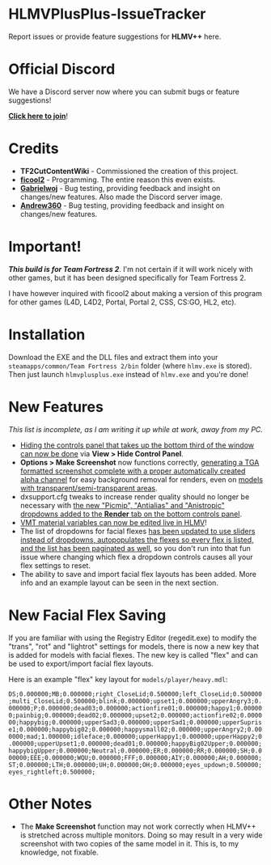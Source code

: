 # HLMVPlusPlus-IssueTracker
Report issues or provide feature suggestions for **HLMV++** here.

# Official Discord
We have a Discord server now where you can submit bugs or feature suggestions!

**[Click here to join](https://discord.gg/GeqVxrJfRs)**!

# Credits
- **TF2CutContentWiki** - Commissioned the creation of this project.
- **[ficool2](https://github.com/ficool2)** - Programming. The entire reason this even exists.
- **[Gabrielwoj](https://github.com/gabrielwoj)** - Bug testing, providing feedback and insight on changes/new features. Also made the Discord server image.
- **[Andrew360](https://wiki.teamfortress.com/wiki/User:Andrew360)** - Bug testing, providing feedback and insight on changes/new features.

# Important!
***This build is for Team Fortress 2***. I'm not certain if it will work nicely with other games, but it has been designed specifically for Team Fortress 2.

I have however inquired with ficool2 about making a version of this program for other games (L4D, L4D2, Portal, Portal 2, CSS, CS:GO, HL2, etc).

# Installation
Download the EXE and the DLL files and extract them into your `steamapps/common/Team Fortress 2/bin` folder (where `hlmv.exe` is stored). Then just launch `hlmvplusplus.exe` instead of `hlmv.exe` and you're done!

# New Features
*This list is incomplete, as I am writing it up while at work, away from my PC.*

- [Hiding the controls panel that takes up the bottom third of the window can now be done](https://drive.google.com/file/d/1zGoXqRgWLNYCyMDyXg15ZOw6gnSVF2An/view?usp=drivesdk) via **View > Hide Control Panel**.
- **Options > Make Screenshot** now functions correctly, [generating a TGA formatted screenshot complete with a proper automatically created alpha channel](https://twitter.com/TF2CCWiki/status/1506697372360921091?t=6W5JvdDRSGEu30G94_DeHQ) for easy background removal for renders, even on [models with transparent/semi-transparent areas](https://twitter.com/TF2CCWiki/status/1505343182204190725?t=JvEA1EFZzbPdvkjvxJQ3cQ).
- dxsupport.cfg tweaks to increase render quality should no longer be necessary with [the new "Picmip", "Antialias" and "Anistropic" dropdowns added to the **Render** tab on the bottom controls panel](https://twitter.com/TF2CCWiki/status/1494112255151153154?t=Sm1IA5paAfwOYRvCZckx-Q).
- [VMT material variables can now be edited live in HLMV](https://twitter.com/TF2CCWiki/status/1492267684372828167?t=FQ9Brn1XsnCRMPTCRNdGbg)!
- The list of dropdowns for facial flexes [has been updated to use sliders instead of dropdowns, autopopulates the flexes so every flex is listed, and the list has been paginated as well](https://media.discordapp.net/attachments/993823597401489468/993824557574127697/unknown-60.png), so you don't run into that fun issue where changing which flex a dropdown controls causes all your flex settings to reset.
- The ability to save and import facial flex layouts has been added. More info and an example layout can be seen in the next section.

# New Facial Flex Saving
If you are familiar with using the Registry Editor (regedit.exe) to modify the "trans", "rot" and "lightrot" settings for models, there is now a new key that is added for models with facial flexes. The new key is called "flex" and can be used to export/import facial flex layouts.

Here is an example "flex" key layout for `models/player/heavy.mdl`:

`DS;0.000000;MB;0.000000;right_CloseLid;0.500000;left_CloseLid;0.500000;multi_CloseLid;0.500000;blink;0.000000;upset1;0.000000;upperAngry3;0.000000;P;0.000000;dead03;0.000000;actionfire01;0.000000;happy1;0.000000;painbig;0.000000;dead02;0.000000;upset2;0.000000;actionfire02;0.000000;happybig;0.000000;upperSad3;0.000000;upperSad1;0.000000;upperSuprise1;0.000000;happybig02;0.000000;happysmall02;0.000000;upperAngry2;0.000000;mad;1.000000;idleface;0.000000;upperHappy1;0.000000;upperHappy2;0.000000;upperUpset1;0.000000;dead01;0.000000;happyBig02Upper;0.000000;happybigUpper;0.000000;Neutral;0.000000;ER;0.000000;RR;0.000000;SH;0.000000;EEE;0.000000;WQU;0.000000;FFF;0.000000;AIY;0.000000;AH;0.000000;ST;0.000000;LTH;0.000000;UH;0.000000;OH;0.000000;eyes_updown;0.500000;eyes_rightleft;0.500000;`

# Other Notes
- The **Make Screenshot** function may not work correctly when HLMV++ is stretched across multiple monitors. Doing so may result in a very wide screenshot with two copies of the same model in it. This is, to my knowledge, not fixable.
